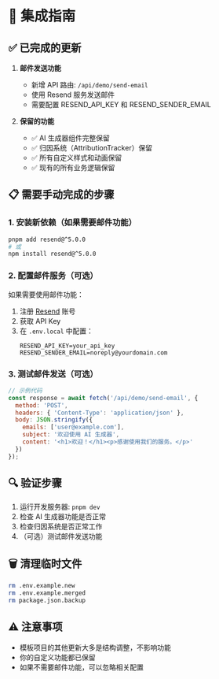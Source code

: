 # 🎯 集成指南

## ✅ 已完成的更新
1. **邮件发送功能**
   - 新增 API 路由: `/api/demo/send-email`
   - 使用 Resend 服务发送邮件
   - 需要配置 RESEND_API_KEY 和 RESEND_SENDER_EMAIL

2. **保留的功能**
   - ✅ AI 生成器组件完整保留
   - ✅ 归因系统（AttributionTracker）保留
   - ✅ 所有自定义样式和动画保留
   - ✅ 现有的所有业务逻辑保留

## 📋 需要手动完成的步骤

### 1. 安装新依赖（如果需要邮件功能）
```bash
pnpm add resend@^5.0.0
# 或
npm install resend@^5.0.0
```

### 2. 配置邮件服务（可选）
如果需要使用邮件功能：
1. 注册 [Resend](https://resend.com) 账号
2. 获取 API Key
3. 在 `.env.local` 中配置：
   ```
   RESEND_API_KEY=your_api_key
   RESEND_SENDER_EMAIL=noreply@yourdomain.com
   ```

### 3. 测试邮件发送（可选）
```javascript
// 示例代码
const response = await fetch('/api/demo/send-email', {
  method: 'POST',
  headers: { 'Content-Type': 'application/json' },
  body: JSON.stringify({
    emails: ['user@example.com'],
    subject: '欢迎使用 AI 生成器',
    content: '<h1>欢迎！</h1><p>感谢使用我们的服务。</p>'
  })
});
```

## 🔍 验证步骤
1. 运行开发服务器: `pnpm dev`
2. 检查 AI 生成器功能是否正常
3. 检查归因系统是否正常工作
4. （可选）测试邮件发送功能

## 🗑️ 清理临时文件
```bash
rm .env.example.new
rm .env.example.merged
rm package.json.backup
```

## ⚠️ 注意事项
- 模板项目的其他更新大多是结构调整，不影响功能
- 你的自定义功能都已保留
- 如果不需要邮件功能，可以忽略相关配置
